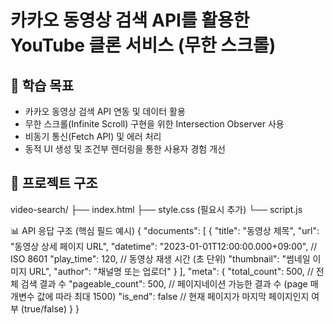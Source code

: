# 카카오 동영상 검색 API를 활용한 YouTube 클론 서비스 (무한 스크롤)

## 🎯 학습 목표

-   카카오 동영상 검색 API 연동 및 데이터 활용
-   무한 스크롤(Infinite Scroll) 구현을 위한 Intersection Observer 사용
-   비동기 통신(Fetch API) 및 에러 처리
-   동적 UI 생성 및 조건부 렌더링을 통한 사용자 경험 개선

## 📁 프로젝트 구조

video-search/
├── index.html
├── style.css (필요시 추가)
└── script.js

📊 API 응답 구조 (핵심 필드 예시)
{
"documents": [
{
"title": "동영상 제목",
"url": "동영상 상세 페이지 URL",
"datetime": "2023-01-01T12:00:00.000+09:00", // ISO 8601
"play_time": 120, // 동영상 재생 시간 (초 단위)
"thumbnail": "썸네일 이미지 URL",
"author": "채널명 또는 업로더"
}
],
"meta": {
"total_count": 500, // 전체 검색 결과 수
"pageable_count": 500, // 페이지네이션 가능한 결과 수 (page 매개변수 값에 따라 최대 1500)
"is_end": false // 현재 페이지가 마지막 페이지인지 여부 (true/false)
}
}
